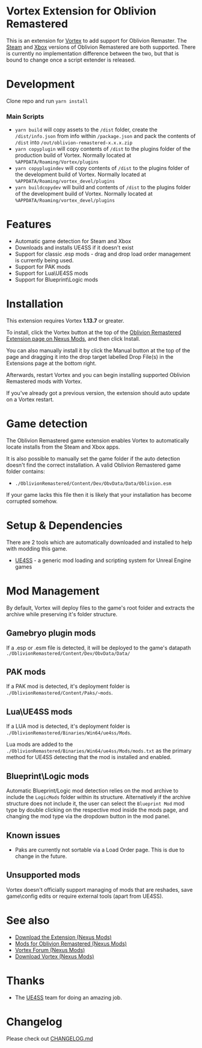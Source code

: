 # Vortex Extension for Oblivion Remastered

This is an extension for [Vortex](https://www.nexusmods.com/about/vortex/) to add support for Oblivion Remaster. The [Steam](https://store.steampowered.com/app/2623190/The_Elder_Scrolls_IV_Oblivion_Remastered/) and [Xbox](https://www.xbox.com/en-gb/games/store/the-elder-scrolls-iv-oblivion-remastered/9nqr437k7pqh) versions of Oblivion Remastered are both supported. There is currently no implementation difference between the two, but that is bound to change once a script extender is released.

# Development

Clone repo and run `yarn install`

### Main Scripts

- `yarn build` will copy assets to the `/dist` folder, create the `/dist/info.json` from info within `/package.json` and pack the contents of `/dist` into `/out/oblivion-remastered-x.x.x.zip`
- `yarn copyplugin` will copy contents of `/dist` to the plugins folder of the production build of Vortex. Normally located at `%APPDATA/Roaming/Vortex/plugins`
- `yarn copyplugindev` will copy contents of `/dist` to the plugins folder of the development build of Vortex. Normally located at `%APPDATA/Roaming/vortex_devel/plugins`
- `yarn buildcopydev` will build and contents of `/dist` to the plugins folder of the development build of Vortex. Normally located at `%APPDATA/Roaming/vortex_devel/plugins`

# Features

- Automatic game detection for Steam and Xbox
- Downloads and installs UE4SS if it doesn't exist
- Support for classic .esp mods - drag and drop load order management is currently being used.
- Support for PAK mods
- Support for Lua\UE4SS mods
- Support for Blueprint\Logic mods

# Installation

This extension requires Vortex **1.13.7** or greater.

To install, click the Vortex button at the top of the [Oblivion Remastered Extension page on Nexus Mods](https://www.nexusmods.com/site/mods/1270), and then click Install.

You can also manually install it by click the Manual button at the top of the page and dragging it into the drop target labelled Drop File(s) in the Extensions page at the bottom right.

Afterwards, restart Vortex and you can begin installing supported Oblivion Remastered mods with Vortex.

If you've already got a previous version, the extension should auto update on a Vortex restart.

# Game detection

The Oblivion Remastered game extension enables Vortex to automatically locate installs from the Steam and Xbox apps.

It is also possible to manually set the game folder if the auto detection doesn't find the correct installation. A valid Oblivion Remastered game folder contains:

- `./OblivionRemastered/Content/Dev/ObvData/Data/Oblivion.esm`

If your game lacks this file then it is likely that your installation has become corrupted somehow.

# Setup & Dependencies

There are 2 tools which are automatically downloaded and installed to help with modding this game.

- [UE4SS](https://github.com/UE4SS-RE/RE-UE4SS) - a generic mod loading and scripting system for Unreal Engine games

# Mod Management

By default, Vortex will deploy files to the game's root folder and extracts the archive while preserving it's folder structure.

## Gamebryo plugin mods

If a .esp or .esm file is detected, it will be deployed to the game's datapath `./OblivionRemastered/Content/Dev/ObvData/Data/`

## PAK mods

If a PAK mod is detected, it's deployment folder is `./OblivionRemastered/Content/Paks/~mods`.

## Lua\UE4SS mods

If a LUA mod is detected, it's deployment folder is `./OblivionRemastered/Binaries/Win64/ue4ss/Mods`.

Lua mods are added to the `./OblivionRemastered/Binaries/Win64/ue4ss/Mods/mods.txt` as the primary method for UE4SS detecting that the mod is installed and enabled.

## Blueprint\Logic mods

Automatic Blueprint/Logic mod detection relies on the mod archive to include the `LogicMods` folder within its structure. Alternatively if the archive structure does not include it, the user can select the `Blueprint Mod` mod type by double clicking on the respective mod inside the mods page, and changing the mod type via the dropdown button in the mod panel.

## Known issues

- Paks are currently not sortable via a Load Order page. This is due to change in the future.

## Unsupported mods

Vortex doesn't officially support managing of mods that are reshades, save game\config edits or require external tools (apart from UE4SS). 

# See also

- [Download the Extension (Nexus Mods)](https://www.nexusmods.com/site/mods/1270)
- [Mods for Oblivion Remastered (Nexus Mods)](https://www.nexusmods.com/oblivionremastered)
- [Vortex Forum (Nexus Mods)](https://forums.nexusmods.com/index.php?/forum/4306-vortex-support/)
- [Download Vortex (Nexus Mods)](https://www.nexusmods.com/about/vortex/)

# Thanks

- The [UE4SS](https://github.com/UE4SS-RE/RE-UE4SS) team for doing an amazing job.

# Changelog

Please check out [CHANGELOG.md](/CHANGELOG.md)
